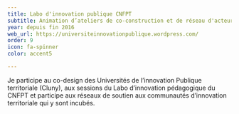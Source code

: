 ```yaml
---
title: Labo d'innovation publique CNFPT
subtitle: Animation d’ateliers de co-construction et de réseau d'acteurs
year: depuis fin 2016
web_url: https://universiteinnovationpublique.wordpress.com/
order: 9
icon: fa-spinner
color: accent5

---
```

Je participe au co-design des Universités de l’innovation Publique territoriale (Cluny), aux sessions du Labo d’innovation pédagogique du CNFPT et participe aux réseaux de soutien aux communautés d’innovation territoriale qui y sont incubés.